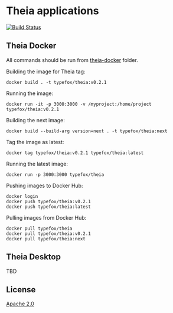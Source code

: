 # Theia applications
[![Build Status](https://travis-ci.org/theia-ide/theia-apps.svg?branch=master)](https://travis-ci.org/theia-ide/theia-apps)

## Theia Docker

All commands should be run from [theia-docker](theia-docker) folder.

Building the image for Theia tag:

    docker build . -t typefox/theia:v0.2.1

Running the image:

    docker run -it -p 3000:3000 -v /myproject:/home/project typefox/theia:v0.2.1

Building the next image:

    docker build --build-arg version=next . -t typefox/theia:next

Tag the image as latest:

    docker tag typefox/theia:v0.2.1 typefox/theia:latest

Running the latest image:

    docker run -p 3000:3000 typefox/theia

Pushing images to Docker Hub:

    docker login
    docker push typefox/theia:v0.2.1
    docker push typefox/theia:latest

Pulling images from Docker Hub:

    docker pull typefox/theia
    docker pull typefox/theia:v0.2.1
    docker pull typefox/theia:next

## Theia Desktop

TBD

## License

[Apache 2.0](LICENSE)
